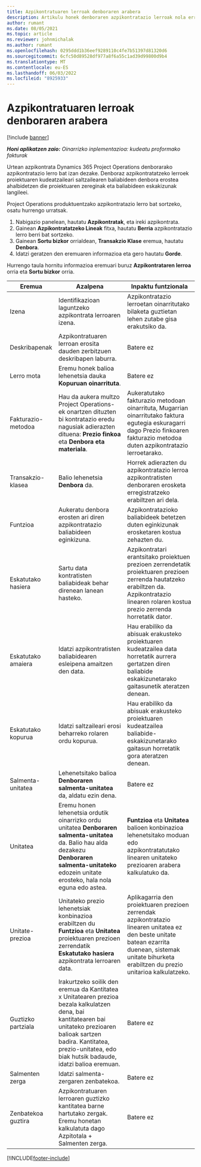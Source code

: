 ```yaml
---
title: Azpikontratuaren lerroak denboraren arabera
description: Artikulu honek denboraren azpikontratazio lerroak nola erregistratu eta saltzaileei denbora erostea nola erregistratu azaltzen du.
author: rumant
ms.date: 08/05/2021
ms.topic: article
ms.reviewer: johnmichalak
ms.author: rumant
ms.openlocfilehash: 0295ddd1b36eef9289110c4fe7b51397d81320d6
ms.sourcegitcommit: 6cfc50d89528df977a8f6a55c1ad39d99800d9b4
ms.translationtype: MT
ms.contentlocale: eu-ES
ms.lasthandoff: 06/03/2022
ms.locfileid: "8925933"
---
```

# <a name="subcontract-lines-for-time"></a>Azpikontratuaren lerroak denboraren arabera

[!include [banner](../../includes/dataverse-preview.md)]

_**Honi aplikatzen zaio:** Oinarrizko inplementazioa: kudeatu proformako fakturak_

Urtean azpikontrata Dynamics 365 Project Operations denborarako azpikontratazio lerro bat izan dezake. Denboraz azpikontratatzeko lerroek proiektuaren kudeatzaileari saltzailearen baliabideen denbora erostea ahalbidetzen die proiektuaren zereginak eta baliabideen eskakizunak langileei.

Project Operations produktuentzako azpikontratazio lerro bat sortzeko, osatu hurrengo urratsak.

1. Nabigazio panelean, hautatu **Azpikontratak**, eta ireki azpikontrata.
2. Gainean **Azpikontratatzeko Lineak** fitxa, hautatu **Berria** azpikontratazio lerro berri bat sortzeko.
3. Gainean **Sortu bizkor** orrialdean, **Transakzio Klase** eremua, hautatu **Denbora**.
4. Idatzi geratzen den eremuaren informazioa eta gero hautatu **Gorde**.

  Hurrengo taula hornitu informazioa eremuari buruz **Azpikontrataren lerroa** orria eta **Sortu bizkor** orria.

| **Eremua** | **Azalpena** | **Inpaktu funtzionala** |
| --- | --- | --- |
| Izena | Identifikazioan laguntzeko azpikontrata lerroaren izena. | Azpikontratazio lerroetan oinarritutako bilaketa guztietan lehen zutabe gisa erakutsiko da. |
| Deskribapenak | Azpikontratuaren lerroan erosita dauden zerbitzuen deskribapen laburra. |Batere ez |
| Lerro mota |   Eremu honek balioa lehenetsia dauka **Kopuruan oinarrituta**.| Batere ez |
| Fakturazio-metodoa | Hau da aukera multzo Project Operations-ek onartzen dituzten bi kontratazio eredu nagusiak adierazten dituena: **Prezio finkoa** eta **Denbora eta materiala**. | Aukeratutako fakturazio metodoan oinarrituta, Mugarrian oinarritutako faktura egutegia eskuragarri dago Prezio finkoaren fakturazio metodoa duten azpikontratazio lerroetarako. |
| Transakzio-klasea | Balio lehenetsia **Denbora** da. | Horrek adierazten du azpikontratazio lerroa azpikontratisten denboraren erosketa erregistratzeko erabiltzen ari dela. |
| Funtzioa | Aukeratu denbora erosten ari diren azpikontratazio baliabideen eginkizuna. | Azpikontratazioko baliabideek betetzen duten eginkizunak erosketaren kostua zehazten du. |
| Eskatutako hasiera | Sartu data kontratisten baliabideak behar direnean lanean hasteko. | Azpikontratari erantsitako proiektuen prezioen zerrendetatik proiektuaren prezioen zerrenda hautatzeko erabiltzen da. Azpikontratazio linearen rolaren kostua prezio zerrenda horretatik dator. |
| Eskatutako amaiera | Idatzi azpikontratisten baliabidearen esleipena amaitzen den data. | Hau erabiliko da abisuak erakusteko proiektuaren kudeatzailea data horretatik aurrera gertatzen diren baliabide eskakizunetarako gaitasunetik ateratzen denean. |
| Eskatutako kopurua | Idatzi saltzaileari erosi beharreko rolaren ordu kopurua. | Hau erabiliko da abisuak erakusteko proiektuaren kudeatzailea baliabide-eskakizunetarako gaitasun horretatik gora ateratzen denean. |
| Salmenta-unitatea | Lehenetsitako balioa **Denboraren salmenta-unitatea** da, aldatu ezin dena. | Batere ez|
| Unitatea | Eremu honen lehenetsia ordutik oinarrizko ordu unitatea **Denboraren salmenta-unitatea** da. Balio hau alda dezakezu **Denboraren salmenta-unitateko** edozein unitate erosteko, hala nola eguna edo astea. | **Funtzioa** eta **Unitatea** balioen konbinazioa lehenetsitako moduan edo azpikontratatutako linearen unitateko prezioaren arabera kalkulatuko da. |
| Unitate-prezioa | Unitateko prezio lehenetsiak konbinazioa erabiltzen du **Funtzioa** eta **Unitatea** proiektuaren prezioen zerrendatik **Eskatutako hasiera** azpikontrata lerroaren data. | Aplikagarria den proiektuaren prezioen zerrendak azpikontratazio linearen unitatea ez den beste unitate batean ezarrita duenean, sistemak unitate bihurketa erabiltzen du prezio unitarioa kalkulatzeko. |
| Guztizko partziala |    Irakurtzeko soilik den eremua da Kantitatea x Unitatearen prezioa bezala kalkulatzen dena, bai kantitatearen bai unitateko prezioaren balioak sartzen badira. Kantitatea, prezio-unitatea, edo biak hutsik badaude, idatzi balioa eremuan. | Batere ez|
| Salmenten zerga |   Idatzi salmenta-zergaren zenbatekoa. |Batere ez |
| Zenbatekoa guztira | Azpikontratuaren lerroaren guztizko kantitatea barne hartutako zergak. Eremu honetan kalkulatuta dago Azpitotala + Salmenten zerga.|Batere ez |

[!INCLUDE[footer-include](../../includes/footer-banner.md)]

